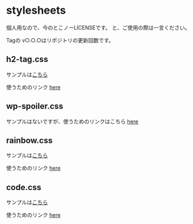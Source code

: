 # stylesheets
個人用なので、今のとこノーLICENSEです。
と、ご使用の際は一言ください。

Tagの v○.○.○はリポジトリの更新回数です。

## h2-tag.css
サンプルは[こちら](https://firesepichub-14.github.io/stylesheets/sample_pages/h2-tag.html)

使うためのリンク
[here](https://firesepichub-14.github.io/stylesheets/css/h2-tag.css)

## wp-spoiler.css
サンプルはないですが、使うためのリンクはこちら
[here](https://firesepichub-14.github.io/stylesheets/css/wp-spoiler.css)


## rainbow.css
サンプルは[こちら](https://firesepichub-14.github.io/stylesheets/sample_pages/rainbow.html)

使うためのリンク
[here](https://firesepichub-14.github.io/stylesheets/css/rainbow.css)


## code.css
サンプルは[こちら](https://firesepichub-14.github.io/stylesheets/sample_pages/code.html)

使うためのリンク
[here](https://firesepichub-14.github.io/stylesheets/css/code.css)